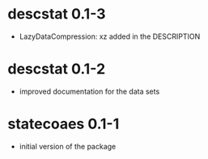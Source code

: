 # descstat 0.1-3

* LazyDataCompression: xz added in the DESCRIPTION

# descstat 0.1-2

* improved documentation for the data sets

# statecoaes 0.1-1

* initial version of the package
